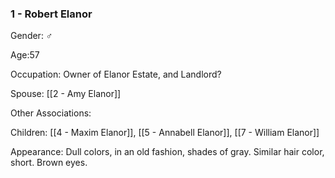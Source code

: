 ### 1 - Robert Elanor

Gender: ♂ 

Age:57 

Occupation: Owner of Elanor Estate, and Landlord? 

Spouse: [[2 - Amy Elanor]]

Other Associations: 

Children: [[4 - Maxim Elanor]], [[5 - Annabell Elanor]], [[7 - William Elanor]] 

Appearance: Dull colors, in an old fashion, shades of gray. Similar hair color, short. Brown eyes.

  
